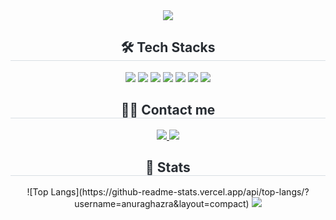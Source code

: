 <div align="center">
   <img src="https://capsule-render.vercel.app/api?type=Waving&color=0:BCC7DC,25:CAC2D1,50:FAD4D2,75:FDDED7,100:FAE5D5&height=300&section=header&text=nojimin's%20github&fontSize=90&animation=twinkling&fontColor=FECC3D" />
</div>
<div style="text-align: center;"> 
   <h2 style="border-bottom: 1px solid #d8dee4; color: #282d33;">🛠️ Tech Stacks</h2>
   <div>
      <img src="https://img.shields.io/badge/html5-E34F26.svg?style=for-the-badge&logo=html5&logoColor=white" />
      <img src="https://img.shields.io/badge/css3-1572B6.svg?style=for-the-badge&logo=css3&logoColor=white" />
      <img src="https://img.shields.io/badge/javascript-F7DF1E.svg?style=for-the-badge&logo=javascript&logoColor=20232a" />
      <img src="https://img.shields.io/badge/react-20232a.svg?style=for-the-badge&logo=react&logoColor=61DAFB" />
      <img src="https://img.shields.io/badge/styled--components-DB7093?style=for-the-badge&logo=styled-components&logoColor=ffd35b" />
      <img src="https://img.shields.io/badge/Git-F05032?style=for-the-badge&logo=Git&logoColor=white">
      <img src="https://img.shields.io/badge/Github-181717?style=for-the-badge&logo=Github&logoColor=white">
   </div>
</div>
<div style="text-align: center;">
   <h2 style="border-bottom: 1px solid #d8dee4; color: #282d33;">🧑‍💻 Contact me</h2>
   <div>
      <a href="https://velog.io/@hktysh/posts">
         <img src="https://img.shields.io/badge/Velog-20C997?style=for-the-badge&logo=Velog&logoColor=white">
      </a>
      <a href="mailto:sh7606555@gmail.com">
         <img src="https://img.shields.io/badge/Gmail-EA4335?style=for-the-badge&logo=Gmail&logoColor=white">
      </a>
   </div>
</div>
<div style="text-align: center;">
   <h2 style="border-bottom: 1px solid #d8dee4; color: #282d33;">🏅 Stats</h2>
   <div>
      ![Top Langs](https://github-readme-stats.vercel.app/api/top-langs/?username=anuraghazra&layout=compact)
      <img src="https://github-readme-stats.vercel.app/api?username=nojimin&show_icons=true"/>
   </div>
</div>
